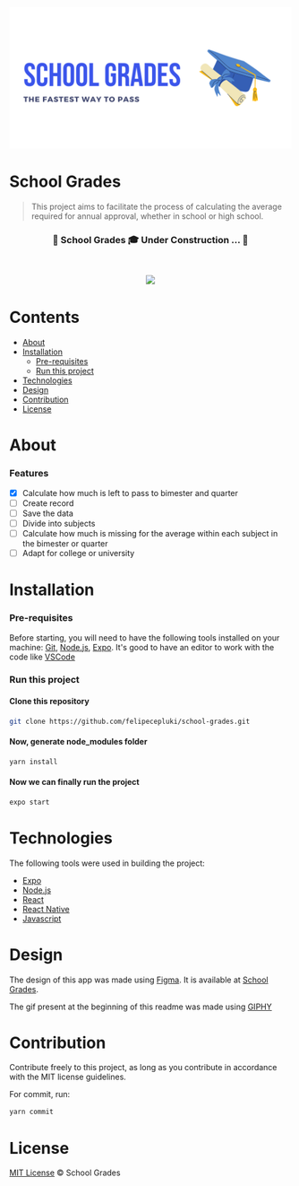 ![Banner](src/assets/banner.png)

# School Grades
> This project aims to facilitate the process of calculating the average required for annual approval, whether in school or high school.
&nbsp;

<h3 align="center"> 🚧  School Grades 🎓 Under Construction  ...  🚧 </h3>
&nbsp;
  
<p align="center">
  <img src="https://media.giphy.com/media/o33OFvMOQi9ATfe6ft/giphy.gif" />
</p>

# Contents
<!--ts-->
* [About](#about)
* [Installation](#installation)
  * [Pre-requisites](#pre-requisites) 
  * [Run this project](#run-this-project)
* [Technologies](#technologies)
* [Design](#design)
* [Contribution](#contribution)
* [License](#license)
  <!--te-->

# About
### Features
- [x] Calculate how much is left to pass to bimester and quarter
- [ ] Create record 
- [ ] Save the data
- [ ] Divide into subjects
- [ ] Calculate how much is missing for the average within each subject in the bimester or quarter
- [ ] Adapt for college or university

# Installation
### Pre-requisites

Before starting, you will need to have the following tools installed on your machine: [Git](https://git-scm.com), [Node.js](https://nodejs.org/en/), [Expo](https://docs.expo.dev/). It's good to have an editor to work with the code like [VSCode](https://code.visualstudio.com/)

### Run this project 
#### Clone this repository
```bash
git clone https://github.com/felipecepluki/school-grades.git
```
#### Now, generate node_modules folder

```bash
yarn install
```

#### Now we can finally run the project
```bash
expo start
```

# Technologies
The following tools were used in building the project:
- [Expo](https://docs.expo.dev/)
- [Node.js](https://nodejs.org/en/)
- [React](https://pt-br.reactjs.org/)
- [React Native](https://reactnative.dev/)
- [Javascript](https://developer.mozilla.org/pt-BR/docs/Web/JavaScript)

# Design
The design of this app was made using [Figma](https://www.figma.com/). It is available at [School Grades](https://www.figma.com/file/8nADgFXJaOXiPB14g1Eug9/schoolgrades?node-id=0%3A1).

The gif present at the beginning of this readme was made using [GIPHY](https://giphy.com/)

# Contribution
Contribute freely to this project, as long as you contribute in accordance with the MIT license guidelines.

For commit, run:
```bash
yarn commit
```

# License
[MIT License](./LICENSE) © School Grades




